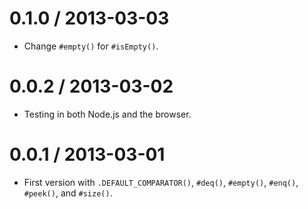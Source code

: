 0.1.0 / 2013-03-03
==================

  * Change `#empty()` for `#isEmpty()`.

0.0.2 / 2013-03-02
==================

  * Testing in both Node.js and the browser.

0.0.1 / 2013-03-01
==================

  * First version with `.DEFAULT_COMPARATOR()`, `#deq()`, `#empty()`, `#enq()`,
    `#peek()`, and `#size()`.
